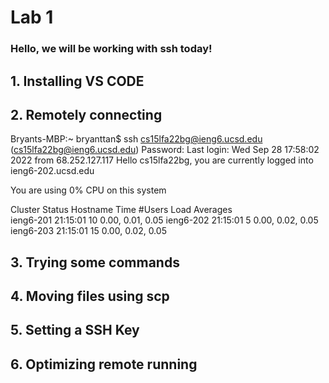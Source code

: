 
# Lab 1

### Hello, we will be working with ssh today!

## 1. Installing VS CODE


## 2. Remotely connecting

Bryants-MBP:~ bryanttan$ ssh cs15lfa22bg@ieng6.ucsd.edu
(cs15lfa22bg@ieng6.ucsd.edu) Password: 
Last login: Wed Sep 28 17:58:02 2022 from 68.252.127.117
Hello cs15lfa22bg, you are currently logged into ieng6-202.ucsd.edu

You are using 0% CPU on this system

Cluster Status 
Hostname     Time    #Users  Load  Averages  
ieng6-201   21:15:01   10  0.00,  0.01,  0.05
ieng6-202   21:15:01   5   0.00,  0.02,  0.05
ieng6-203   21:15:01   15  0.00,  0.02,  0.05

## 3. Trying some commands


## 4. Moving files using scp


## 5. Setting a SSH Key


## 6. Optimizing remote running
